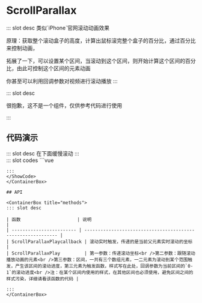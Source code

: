 # ScrollParallax

<ContainerBox title="介绍">
::: slot desc
类似`iPhone`官网滚动动画效果

原理：获取整个滚动盒子的高度，计算出鼠标滚完整个盒子的百分比，通过百分比来控制动画，

拓展了一下，可以设置某个区间，当滚动到这个区间，则开始计算这个区间的百分比，由此可控制这个区间的元素动画

你甚至可以利用回调参数对视频进行滚动播放
:::
</ContainerBox>

<ContainerBox title="下载并引入">
::: slot desc

很抱歉，这不是一个组件，仅供参考代码进行使用

:::
</ContainerBox>

## 代码演示

<ContainerBox title="基础用法">
::: slot desc
在下面缓慢滚动
:::
<div class="demoBox">
<Dynamics-ScrollParallax-index />
</div>

<ShowCode>
::: slot codes
```vue
<template>
  <div class="LibScrollParallax" ref="LibScrollParallax" @scroll="ScrollParallaxPlaycallback($event.target.scrollTop)">
    <div class="FollowBox" ref="FollowBox">
      <div class="sticky">
        <div class="a" ref="a"></div>
        <div class="b" ref="b"></div>
        <div class="c" ref="c">by lengyibai</div>
        <div class="d" ref="d">Hello World!</div>
      </div>
    </div>
  </div>
</template>
<script>
export default {
  data() {
    return {
      parent: null,
    };
  },
  mounted() {
    this.ScrollParallaxPlaycallback(0); //初始化
  },
  methods: {
    ScrollParallaxPlaycallback(v) {
      //#####··········名··········#####//
      this.ScrollParallaxPlay(v, this.$refs.d, [
        [
          0,
          500,
          (v) => {
            return {
              opacity: v,
            };
          },
        ],
        [
          500,
          2000,
          (v) => {
            return {
              opacity: 1 - v,
            };
          },
        ],
      ]);
      //#####··········房间··········#####//
      this.ScrollParallaxPlay(v, this.$refs.a, [
        [
          1000,
          1500,
          (v) => {
            return {
              opacity: v,
              transform: "scale(4)",
              filter: "",
            };
          },
        ],
        [
          1500,
          2000,
          (v) => {
            return {
              transform: `scale(${4 - 2 * v})`,
              filter: "",
              opacity: 1,
            };
          },
        ],
        [
          2000,
          3000,
          (v) => {
            return {
              transform: `scale(${2 - 1 * v})`,
              filter: `blur(${7.5 * v}px)`,
              opacity: 1,
            };
          },
        ],
        [
          3500,
          4000,
          (v) => {
            return {
              transform: `scale(1)`,
              filter: `blur(7.5px)`,
              opacity: 1 - v,
            };
          },
        ],
      ]);
      //#####··········书··········#####//
      this.ScrollParallaxPlay(v, this.$refs.b, [
        [
          2000,
          3000,
          (v) => {
            return {
              transform: `translateY(${50 - 50 * v}%) scale(${2 - 1 * v})`,
              opacity: v,
            };
          },
        ],
        [
          3500,
          4000,
          (v) => {
            return {
              transform: "",
              opacity: `${1 - v}`,
            };
          },
        ],
      ]);

      //#####··········名··········#####//
      this.ScrollParallaxPlay(v, this.$refs.c, [
        [
          4000,
          4250,
          (v) => {
            return {
              transform: `translateY(${100 - 100 * v}px)`,
              opacity: v,
            };
          },
        ],
      ]);
    },

    //#####··········功能函数，不可修改··········#####//
    ScrollParallaxPlay(v, el, phase) {
      phase.forEach((i, index) => {
        /* 如果滚动坐标超过了当前区间，则不执行，节省性能 */
        if (v <= i[1] && v >= i[0]) {
          let p = 0;
          if (v >= i[0]) {
            p = (v - i[0]) / (i[1] - i[0]);
            Object.keys(i[2](p)).forEach((_i) => {
              el.style[_i] = i[2](p)[_i];
            });
          }
        } else if (v > i[1]) {
          Object.keys(i[2](1)).forEach((_i) => {
            el.style[_i] = i[2](1)[_i];
          });
        } else if (i[0] > v && index === 0) {
          Object.keys(i[2](0)).forEach((_i) => {
            el.style[_i] = i[2](0)[_i];
          });
        }
      });
    },
  },
};
</script>
<style scoped lang="less">
* {
  transition: all 0.25s ease-out;
}
*::-webkit-scrollbar {
  //display: none;
}
.LibScrollParallax {
  @height: 50vh;
  width: 100%;
  height: @height;
  overflow: hidden auto;
  .FollowBox {
    width: 100%;
    height: calc(4250px + @height);
    .sticky {
      position: sticky;
      top: 0;
      width: 100%;
      height: @height;
      .a {
        position: absolute;
        width: 100%;
        height: 100%;
        background: url("./img/room.png") no-repeat center center;
        background-size: cover;
      }
      .b {
        position: absolute;
        width: 100%;
        height: 75%;
        bottom: 0;
        background: url("./img/book.png") no-repeat center center;
        background-size: cover;
      }
      .c,
      .d {
        position: absolute;
        font-size: 5vw;
        width: 100%;
        height: 100%;
        display: flex;
        justify-content: center;
        align-items: center;
      }
    }
  }
}
</style>

```
:::
</ShowCode>
</ContainerBox>

## API

<ContainerBox title="methods">
::: slot desc

| 函数                     | 说明                                                         |
| ------------------------ | ------------------------------------------------------------ |
| ScrollParallaxPlaycallback | 滚动实时触发，传递的是当前父元素实时滚动的坐标               |
| ScrollParallaxPlay         | 第一参数：传递滚动坐标<br />第二参数：跟随滚动播放动画的元素<br />第三参数：区间，一共有三个数组元素，一二元素为滚动到某个范围触发，产生该区间的滚动进度，第三元素为触发函数，样式写在此处，回调参数为当前区间的`0-1`的滚动进度<br />注：在某个区间内使用的样式，在其他区间也必须使用，避免区间之间的样式污染，详细请看该函数的代码 |

:::
</ContainerBox>

